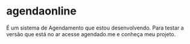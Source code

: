 # agendaonline
É um sistema de Agendamento que estou desenvolvendo. Para testar a versão que está no ar acesse agendado.me e conheça meu projeto.
